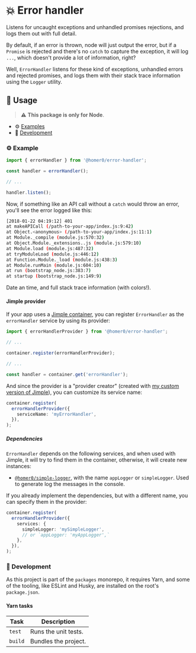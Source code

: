 # 💥 Error handler

Listens for uncaught exceptions and unhandled promises rejections, and logs them out with full detail.

By default, if an error is thrown, node will just output the error, but if a `Promise` is rejected and there's no `catch` to capture the exception, it will log `...`, which doesn't provide a lot of information, right?

Well, `ErrorHandler` listens for these kind of exceptions, unhandled errors and rejected promises, and logs them with their stack trace information using the `Logger` utility.

## 🍿 Usage

> ⚠️ **This package is only for Node**.

- ⚙️ [Examples](#%EF%B8%8F-examples)
- 🤘 [Development](#-development)

### ⚙️ Example

```ts
import { errorHandler } from '@homer0/error-handler';

const handler = errorHandler();

// ...

handler.listen();
```

Now, if something like an API call without a `catch` would throw an error, you'll see the error logged like this:

```bash
[2018-01-22 04:19:12] 401
at makeAPICall (/path-to-your-app/index.js:9:42)
at Object.<anonymous> (/path-to-your-app/index.js:11:1)
at Module._compile (module.js:570:32)
at Object.Module._extensions..js (module.js:579:10)
at Module.load (module.js:487:32)
at tryModuleLoad (module.js:446:12)
at Function.Module._load (module.js:438:3)
at Module.runMain (module.js:604:10)
at run (bootstrap_node.js:383:7)
at startup (bootstrap_node.js:149:9)
```

Date an time, and full stack trace information (with colors!).

#### Jimple provider

If your app uses a [Jimple container](https://npmjs.com/package/jimple), you can register `ErrorHandler` as the `errorHandler` service by using its provider:

```ts
import { errorHandlerProvider } from '@homer0/error-handler';

// ...

container.register(errorHandlerProvider);

// ...

const handler = container.get('errorHandler');
```

And since the provider is a "provider creator" (created with [my custom version of Jimple](https:///npmjs.com/package/@homer0/jimple)), you can customize its service name:

```ts
container.register(
  errorHandlerProvider({
    serviceName: 'myErrorHandler',
  }),
);
```

##### Dependencies

`ErrorHandler` depends on the following services, and when used with Jimple, it will try to find them in the container, otherwise, it will create new instances:

- [`@homer0/simple-logger`](https://npmjs.com/package/@homer0/simple-logger), with the name `appLogger` or `simpleLogger`. Used to generate log the messages in the console.

If you already implement the dependencies, but with a different name, you can specify them in the provider:

```ts
container.register(
  errorHandlerProvider({
    services: {
      simpleLogger: 'mySimpleLogger',
      // or `appLogger: 'myAppLogger',`
    },
  }),
);
```

### 🤘 Development

As this project is part of the `packages` monorepo, it requires Yarn, and some of the tooling, like ESLint and Husky, are installed on the root's `package.json`.

#### Yarn tasks

| Task    | Description          |
| ------- | -------------------- |
| `test`  | Runs the unit tests. |
| `build` | Bundles the project. |
